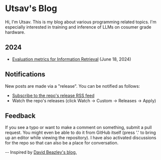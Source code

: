 # Utsav's Blog

Hi, I'm Utsav. This is my blog about various programming related topics. I'm especially interested in training and inference of LLMs on cosumer grade hardware.

## 2024

- [Evaluation metrics for Information Retrieval](https://github.com/kuutsav/blog/blob/main/2024/evaluation-metrics-for-information-retrieval.md) (June 18, 2024)

## Notifications

New posts are made via a "release".  You can be notified as follows:

* [Subscribe to the repo's release RSS feed](https://github.com/kuutsav/blog/releases.atom)
* Watch the repo's releases (click Watch -> Custom -> Releases -> Apply)

## Feedback

If you see a typo or want to make a comment on something, submit a pull request.  You might even be able to do it from GitHub itself (press '.' to bring up an editor while viewing the repository).
I have also activated discussions for the repo so that can also be a place for conversation.

-- Inspired by [David Beazley's blog.](https://github.com/dabeaz/blog)
